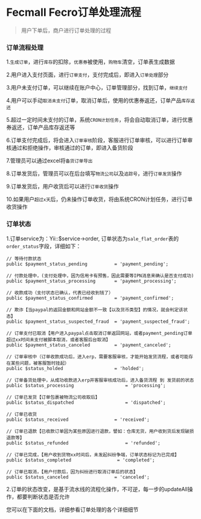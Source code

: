 Fecmall Fecro订单处理流程
===========

> 用户下单后，商户进行订单处理的过程


### 订单流程处理

1.`生成订单`，进行`库存`的扣除，`优惠券`被使用，`购物车`清空，订单表生成数据

2.用户进入支付页面，进行`订单支付`，支付完成后，即进入`订单处理`部分


3.用户未支付订单，可以继续在账户中心，订单管理部分，找到订单，`继续支付`

4.用户可以手动`取消未支付`订单，取消订单后，使用的优惠券返还，订单产品`库存返还`

5.超过一定时间未支付的订单，系统`CRON计划任务`，将会自动取消订单，进行优惠券返还，订单产品库存返还等

6.订单支付完成后，将会进入`订单审核`阶段，客服进行订单审核，可以进行订单审核通过和拒绝操作，审核通过的订单，即进入备货阶段

7.管理员可以通过excel将`备货订单导出`

8.订单发货后，管理员可以在后台填写`物流公司`以及`追踪号`，进行`订单发货`操作

9.订单发货后，用户收货后可以进行`订单收货`操作

10.如果用户`超过x天`后，仍未操作订单收货，将由系统CRON计划任务，进行订单收货操作

### 订单状态

1.订单service为：Yii::$service->order,  订单状态为`sale_flat_order`表的`order_status`字段，详细如下：

```
// 等待付款状态
public $payment_status_pending          = 'payment_pending';

// 付款处理中，(支付处理中，因为信用卡有预售，因此需要等IPN消息来确认是否支付成功)
public $payment_status_processing       = 'payment_processing';

// 收款成功（支付状态已确认，代表已经收到钱了）
public $payment_status_confirmed        = 'payment_confirmed';

// 欺诈【当paypal的返回金额和网站金额不一致【以及货币类型】的情况，就会判定该状态】
public $payment_status_suspected_fraud  = 'payment_suspected_fraud';

// 订单支付已取消【用户进入paypal点击取消订单返回网站，或者payment_pending订单超过xx时间未支付被脚本取消，或者客服后台取消】
public $payment_status_canceled         = 'payment_canceled';

// 订单审核中（订单收款成功后，进入erp，需要客服审核，才能开始发货流程，或者可能存在某些问题，被客服暂时挂起）
public $status_holded                   = 'holded';

// 订单备货处理中，从成功收款进入erp并客服审核成功后，进入备货流程 到 发货前的状态
public $status_processing                   = 'processing';

// 订单已发货【订单包裹被物流公司收取后】
public $status_dispatched                   = 'dispatched';

// 订单已收货
public $status_received                 = 'received';

// 订单已退款【已收款订单因为某些原因进行退款，譬如：仓库无货，用户收到货后发现破损退款等】
public $status_refunded                     = 'refunded';

// 订单已完成，【用户收到货物xx时间后，未发起纠纷争端，订单状态标记为已完成】
public $status_completed                 = 'completed';

// 订单已取消，【用户付款后，因为纠纷进行取消订单后的状态】
public $status_canceled                 = 'canceled';
```


2.订单的状态改变，是基于流水线的流程化操作，不可逆，每一步的updateAll操作，都要判断状态是否允许


您可以在下面的文档，详细参看订单处理的各个详细细节




















